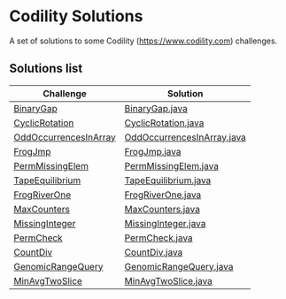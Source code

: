 # Codility Solutions
A set of solutions to some Codility (https://www.codility.com) challenges.

## Solutions list

|Challenge|Solution|
|---|---|
|[BinaryGap](https://app.codility.com/demo/results/trainingCGFSVA-U59) | [BinaryGap.java](src/com/codility/evandro/BinaryGap.java)|
|[CyclicRotation](https://app.codility.com/demo/results/trainingRMFH5H-QY4) | [CyclicRotation.java](src/com/codility/evandro/CyclicRotation.java)|
|[OddOccurrencesInArray](https://app.codility.com/demo/results/training8XVANC-NU5) | [OddOccurrencesInArray.java](src/com/codility/evandro/OddOccurrencesInArray.java)|
|[FrogJmp](https://app.codility.com/demo/results/trainingRW3ETG-JJT) | [FrogJmp.java](src/com/codility/evandro/FrogJmp.java)|
|[PermMissingElem](https://app.codility.com/demo/results/trainingNQZ4DV-5S9) | [PermMissingElem.java](src/com/codility/evandro/PermMissingElem.java)|
|[TapeEquilibrium](https://app.codility.com/demo/results/training7BX4H5-BDD) | [TapeEquilibrium.java](src/com/codility/evandro/TapeEquilibrium.java)|
|[FrogRiverOne](https://app.codility.com/demo/results/training7CBT6H-MEE) | [FrogRiverOne.java](src/com/codility/evandro/FrogRiverOne.java)|
|[MaxCounters](https://app.codility.com/demo/results/trainingHCMU6B-THN) | [MaxCounters.java](src/com/codility/evandro/MaxCounters.java)|
|[MissingInteger](https://app.codility.com/demo/results/trainingX79SWH-CXJ) | [MissingInteger.java](src/com/codility/evandro/MissingInteger.java)|
|[PermCheck](https://app.codility.com/demo/results/trainingPYA5TJ-2KH) | [PermCheck.java](src/com/codility/evandro/PermCheck.java)|
|[CountDiv](https://app.codility.com/demo/results/training38KNA5-YET) | [CountDiv.java](src/com/codility/evandro/CountDiv.java)|
|[GenomicRangeQuery](https://app.codility.com/demo/results/trainingMJTWSA-8A8) | [GenomicRangeQuery.java](src/com/codility/evandro/GenomicRangeQuery.java)|
|[MinAvgTwoSlice](https://app.codility.com/c/run/trainingQHB7SR-5ZX) | [MinAvgTwoSlice.java](src/com/codility/evandro/MinAvgTwoSlice.java)|